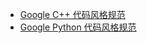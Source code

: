 - [Google C++ 代码风格规范](https://zh-google-styleguide.readthedocs.io/en/latest/google-cpp-styleguide/contents/)
- [Google Python 代码风格规范](https://zh-google-styleguide.readthedocs.io/en/latest/google-python-styleguide/contents/)
